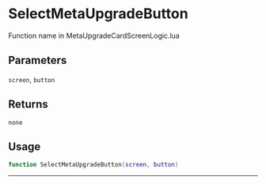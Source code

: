 # SelectMetaUpgradeButton
Function name in MetaUpgradeCardScreenLogic.lua
## Parameters
`screen`, `button`
## Returns
`none`
## Usage
```lua
function SelectMetaUpgradeButton(screen, button)
```
---

